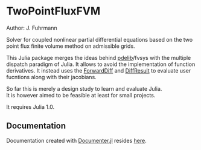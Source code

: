 TwoPointFluxFVM
===============

Author: J. Fuhrmann


Solver for coupled nonlinear partial differential equations
based on the two point flux finite volume method on admissible grids.


This Julia package merges the ideas behind [pdelib](http://www.wias-berlin.de/software/pdelib/?lang=0)/fvsys with the multiple dispatch paradigm of Julia. It allows to avoid the implementation of function derivatives. It instead uses the [ForwardDiff](https://github.com/JuliaDiff/ForwardDiff.jl) and [DiffResult](https://github.com/JuliaDiff/DiffResult.jl)  to evaluate user fucntions along with their jacobians.

So far this is merely a design study to learn and evaluate Julia.  
It is however aimed to be feasible at least for small projects.

It requires Julia 1.0.

## Documentation

Documentation created with [Documenter.jl](https://juliadocs.github.io/Documenter.jl/stable/index.html)
resides [here](https://www.wias-berlin.de/people/fuhrmann/TwoPointFluxFVM).


